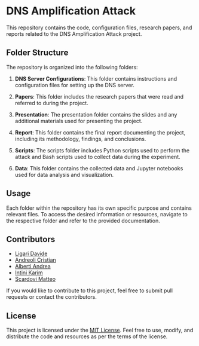 # DNS Amplification Attack 

This repository contains the code, configuration files, research papers, and reports related to the DNS Amplification Attack project.

## Folder Structure

The repository is organized into the following folders:

1. **DNS Server Configurations**: This folder contains instructions and configuration files for setting up the DNS server.

2. **Papers**: This folder includes the research papers that were read and referred to during the project.

3. **Presentation**: The presentation folder contains the slides and any additional materials used for presenting the project.

4. **Report**: This folder contains the final report documenting the project, including its methodology, findings, and conclusions.

5. **Scripts**: The scripts folder includes Python scripts used to perform the attack and Bash scripts used to collect data during the experiment.

6. **Data**: This folder contains the collected data and Jupyter notebooks used for data analysis and visualization.

## Usage

Each folder within the repository has its own specific purpose and contains relevant files. To access the desired information or resources, navigate to the respective folder and refer to the provided documentation.

## Contributors

- [Ligari Davide](https://github.com/DavideLigari01)
- [Andreoli Cristian](https://github.com/AndreoliCristian)
- [Alberti Andrea](https://github.com/AndreaAlberti07)
- [Intini Karim](https://github.com/IntiniKarim)
- [Scardovi Matteo](https://github.com/TeoScardov)


If you would like to contribute to this project, feel free to submit pull requests or contact the contributors.

## License

This project is licensed under the [MIT License](LICENSE). Feel free to use, modify, and distribute the code and resources as per the terms of the license.

